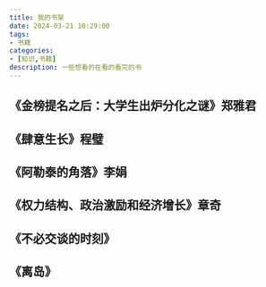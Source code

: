 ```yaml
---
title: 我的书架
date: 2024-03-21 10:29:00
tags:
- 书籍
categories:
- [知识,书籍]
description: 一些想看的在看的看完的书
---
```

## 《金榜提名之后：大学生出炉分化之谜》郑雅君

## 《肆意生长》程璧

## 《阿勒泰的角落》李娟

## 《权力结构、政治激励和经济增长》章奇

## 《不必交谈的时刻》

## 《离岛》